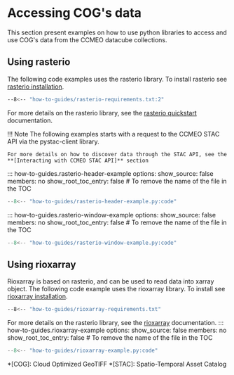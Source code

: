 # Accessing COG's data
This section present examples on how to use python libraries to access and use COG's 
data from the CCMEO datacube collections. 

## Using rasterio

The following code examples uses the rasterio library. To install rasterio see [rasterio installation].
``` sh
--8<-- "how-to-guides/rasterio-requirements.txt:2"
```

For more details on the rasterio library, see the [rasterio quickstart] documentation.

!!! Note
    The following examples starts with a request to the CCMEO STAC API via the pystac-client library.  

    For more details on how to discover data through the STAC API, see the **[Interacting with CCMEO STAC API]** section

<!-- START: Read the header of a cog using rasterio -->
::: how-to-guides.rasterio-header-example
    options:
        show_source: false
        members: no
        show_root_toc_entry: false # To remove the name of the file in the TOC

``` py linenums="1" hl_lines="26-33"
--8<-- "how-to-guides/rasterio-header-example.py:code"
```
<!-- END: Read the header of a cog using rasterio -->

<!-- START: Read a subset of a cog using rasterio -->
::: how-to-guides.rasterio-window-example
    options:
        show_source: false
        members: no
        show_root_toc_entry: false # To remove the name of the file in the TOC

``` py linenums="1" hl_lines="27-35"
--8<-- "how-to-guides/rasterio-window-example.py:code"
```
<!-- END: Read a subset of a cog using rasterio -->

## Using rioxarray

Rioxarray is based on rasterio, and can be used to read data into xarray object. 
The following code example uses the rioxarray library. To install see [rioxarray installation].
``` sh
--8<-- "how-to-guides/rioxarray-requirements.txt"
```
For more details on the rasterio library, see the [rioxarray] documentation. 
::: how-to-guides.rioxarray-example
    options:
        show_source: false
        members: no
        show_root_toc_entry: false # To remove the name of the file in the TOC

``` py linenums="1"
--8<-- "how-to-guides/rioxarray-example.py:code"
```


[rasterio installation]: https://rasterio.readthedocs.io/en/stable/installation.html
[rasterio quickstart]: https://rasterio.readthedocs.io/en/latest/quickstart.html
[Interacting with CCMEO STAC API]: pystac-client.md
[rioxarray installation]: https://corteva.github.io/rioxarray/stable/installation.html
[rioxarray]: https://corteva.github.io/rioxarray/stable/index.html

*[COG]: Cloud Optimized GeoTIFF
*[STAC]: Spatio-Temporal Asset Catalog